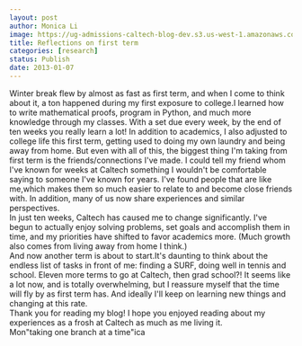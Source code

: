 ```yaml
---
layout: post
author: Monica Li
image: https://ug-admissions-caltech-blog-dev.s3.us-west-1.amazonaws.com/old_pictures/6a0177449c8a5f970d017ee6eef35c970d-800wi.jpg
title: Reflections on first term
categories: [research]
status: Publish
date: 2013-01-07
---
```


<div id="yiv595928187yui_3_7_2_15_1355898840056_39">Winter break flew by almost as fast as first term, and when I come to think about it, a ton happened during my first exposure to college.I learned how to write mathematical proofs, program in Python, and much more knowledge through my classes. With a set due every week, by the end of ten weeks you really learn a lot! In addition to academics, I also adjusted to college life this first term, getting used to doing my own laundry and being away from home. But even with all of this, the biggest thing I'm taking from first term is the friends/connections I've made. I could tell my friend whom I've known for weeks at Caltech something I wouldn't be comfortable saying to someone I've known for years. I've found people that are like me,which makes them so much easier to relate to and become close friends with. In addition, many of us now share experiences and similar perspectives.

<div id="yiv595928187yui_3_7_2_15_1355898840056_39">In just ten weeks, Caltech has caused me to change significantly. I've begun to actually enjoy solving problems, set goals and accomplish them in time, and my priorities have shifted to favor academics more. (Much growth also comes from living away from home I think.)
<div id="yiv595928187yui_3_7_2_15_1355898840056_39">And now another term is about to start.It's daunting to think about the endless list of tasks in front of me: finding a SURF, doing well in tennis and school. Eleven more terms to go at Caltech, then grad school?! It seems like a lot now, and is totally overwhelming, but I reassure myself that the time will fly by as first term has. And ideally I'll keep on learning new things and changing at this rate.

<div id="yiv595928187yui_3_7_2_15_1355898840056_39">Thank you for reading my blog! I hope you enjoyed reading about my experiences as a frosh at Caltech as much as me living it.

<div id="yiv595928187yui_3_7_2_15_1355898840056_39">Mon"taking one branch at a time"ica

